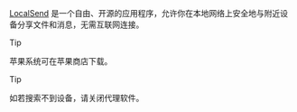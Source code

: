 [LocalSend](https://github.com/localsend/localsend/releases) 是一个自由、开源的应用程序，允许你在本地网络上安全地与附近设备分享文件和消息，无需互联网连接。

> [!TIP]
> 苹果系统可在苹果商店下载。

> [!TIP]
> 如若搜索不到设备，请关闭代理软件。

